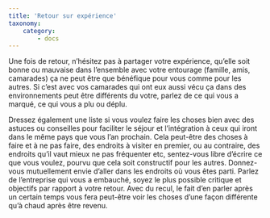 ```yaml
---
title: 'Retour sur expérience'
taxonomy:
    category:
        - docs
---
```


Une fois de retour, n’hésitez pas à partager votre expérience, qu’elle soit bonne ou mauvaise dans l’ensemble avec votre entourage (famille, amis, camarades) ça ne peut être que bénéfique pour vous comme pour les autres. 
Si c’est avec vos camarades qui ont eux aussi vécu ça dans des environnements peut être différents du votre, parlez de ce qui vous a marqué, ce qui vous a plu ou déplu.

Dressez également une liste si vous voulez faire les choses bien avec des astuces ou conseilles pour faciliter le séjour et l’intégration à ceux qui iront dans le même pays que vous l’an prochain. 
Cela peut-être des choses à faire et à ne pas faire, des endroits à visiter en premier, ou au contraire, des endroits qu’il vaut mieux ne pas fréquenter etc, sentez-vous libre d’écrire ce que vous voulez, pourvu que cela soit constructif pour les autres. 
Donnez-vous mutuellement envie d’aller dans les endroits où vous êtes parti. 
Parlez de l’entreprise qui vous a embauché, soyez le plus possible critique et objectifs par rapport à votre retour. Avec du recul, le fait d’en parler après un certain temps  vous fera peut-être voir les choses d’une façon différente qu’à chaud après être revenu.